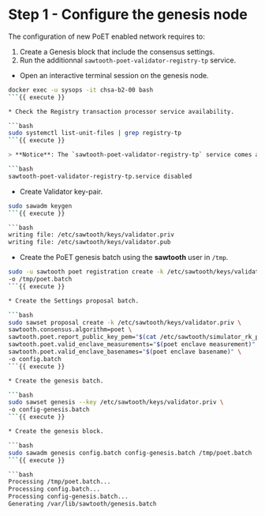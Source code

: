 # Step 1 - Configure the genesis node

The configuration of new PoET enabled network requires to:

1. Create a Genesis block that include the consensus settings.
2. Run the additionnal `sawtooth-poet-validator-registry-tp` service.

* Open an interactive terminal session on the genesis node.

```bash
docker exec -u sysops -it chsa-b2-00 bash
```{{ execute }}

* Check the Registry transaction processor service availability.

```bash
sudo systemctl list-unit-files | grep registry-tp
```{{ execute }}

> **Notice**: The `sawtooth-poet-validator-registry-tp` service comes at part of the `sawtooth` package installation.

```bash
sawtooth-poet-validator-registry-tp.service disabled
```

* Create Validator key-pair.

```bash
sudo sawadm keygen
```{{ execute }}

```bash
writing file: /etc/sawtooth/keys/validator.priv
writing file: /etc/sawtooth/keys/validator.pub
```

* Create the PoET genesis batch using the **sawtooth** user in `/tmp`.

```bash
sudo -u sawtooth poet registration create -k /etc/sawtooth/keys/validator.priv \
-o /tmp/poet.batch
```{{ execute }}

* Create the Settings proposal batch.

```bash
sudo sawset proposal create -k /etc/sawtooth/keys/validator.priv \
sawtooth.consensus.algorithm=poet \
sawtooth.poet.report_public_key_pem="$(cat /etc/sawtooth/simulator_rk_pub.pem)" \
sawtooth.poet.valid_enclave_measurements="$(poet enclave measurement)" \
sawtooth.poet.valid_enclave_basenames="$(poet enclave basename)" \
-o config.batch
```{{ execute }}

* Create the genesis batch.

```bash
sudo sawset genesis --key /etc/sawtooth/keys/validator.priv \
-o config-genesis.batch
```{{ execute }}

* Create the genesis block.

```bash
sudo sawadm genesis config.batch config-genesis.batch /tmp/poet.batch 
```{{ execute }}

```bash
Processing /tmp/poet.batch...
Processing config.batch...
Processing config-genesis.batch...
Generating /var/lib/sawtooth/genesis.batch
```
